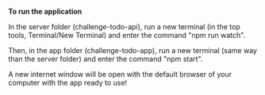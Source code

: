 **To run the application**

In the server folder (challenge-todo-api), run a new terminal (in the top tools, Terminal/New Terminal) and enter the command "npm run watch".

Then, in the app folder (challenge-todo-app), run a new terminal (same way than the server folder) and enter the command "npm start".

A new internet window will be open with the default browser of your computer with the app ready to use!